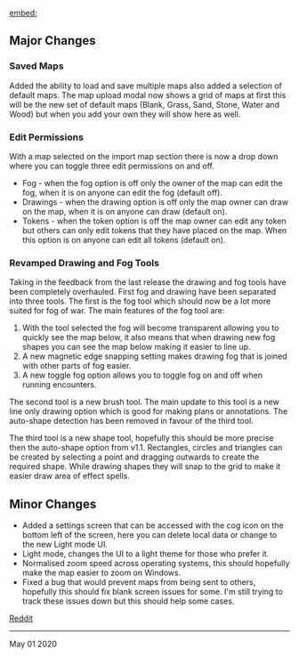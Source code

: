 [embed:](https://www.youtube.com/embed/IhSS24d4zlM)

## Major Changes

### Saved Maps

Added the ability to load and save multiple maps also added a selection of default maps.
The map upload modal now shows a grid of maps at first this will be the new set of default maps (Blank, Grass, Sand, Stone, Water and Wood) but when you add your own they will show here as well.

### Edit Permissions

With a map selected on the import map section there is now a drop down where you can toggle three edit permissions on and off.

- Fog - when the fog option is off only the owner of the map can edit the fog, when it is on anyone can edit the fog (default off).
- Drawings - when the drawing option is off only the map owner can draw on the map, when it is on anyone can draw (default on).
- Tokens - when the token option is off the map owner can edit any token but others can only edit tokens that they have placed on the map. When this option is on anyone can edit all tokens (default on).

### Revamped Drawing and Fog Tools

Taking in the feedback from the last release the drawing and fog tools have been completely overhauled.
First fog and drawing have been separated into three tools. The first is the fog tool which should now be a lot more suited for fog of war. The main features of the fog tool are:

1. With the tool selected the fog will become transparent allowing you to quickly see the map below, it also means that when drawing new fog shapes you can see the map below making it easier to line up.
2. A new magnetic edge snapping setting makes drawing fog that is joined with other parts of fog easier.
3. A new toggle fog option allows you to toggle fog on and off when running encounters.

The second tool is a new brush tool. The main update to this tool is a new line only drawing option which is good for making plans or annotations. The auto-shape detection has been removed in favour of the third tool.

The third tool is a new shape tool, hopefully this should be more precise then the auto-shape option from v1.1. Rectangles, circles and triangles can be created by selecting a point and dragging outwards to create the required shape. While drawing shapes they will snap to the grid to make it easier draw area of effect spells.

## Minor Changes

- Added a settings screen that can be accessed with the cog icon on the bottom left of the screen, here you can delete local data or change to the new Light mode UI.
- Light mode, changes the UI to a light theme for those who prefer it.
- Normalised zoom speed across operating systems, this should hopefully make the map easier to zoom on Windows.
- Fixed a bug that would prevent maps from being sent to others, hopefully this should fix blank screen issues for some. I'm still trying to track these issues down but this should help some cases.

[Reddit](https://www.reddit.com/r/OwlbearRodeo/comments/gavu2g/beta_v120_release_saved_maps_and_reworked_drawing/)

---

May 01 2020
